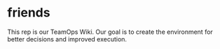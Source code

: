 # friends
This rep is our TeamOps Wiki. Our goal is to create the environment for better decisions and improved execution.
